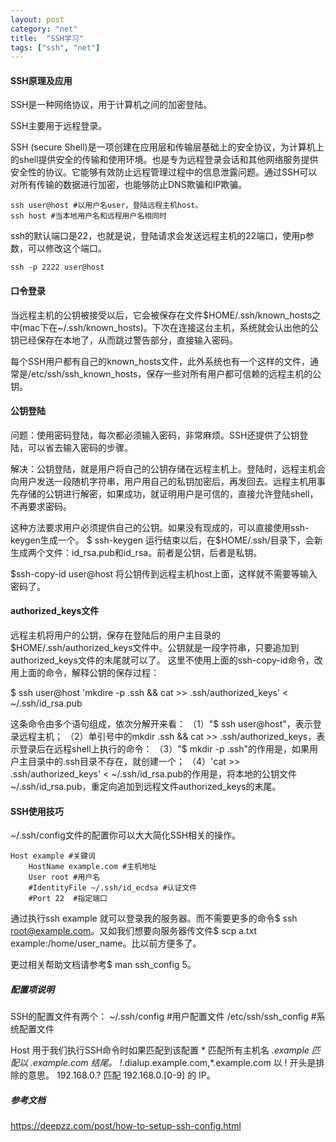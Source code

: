 ```yaml
---
layout: post
category: "net"
title:  "SSH学习"
tags: ["ssh", "net"]
---
```


#### SSH原理及应用

SSH是一种网络协议，用于计算机之间的加密登陆。

SSH主要用于远程登录。

SSH (secure Shell)是一项创建在应用层和传输层基础上的安全协议，为计算机上的shell提供安全的传输和使用环境。也是专为远程登录会话和其他网络服务提供安全性的协议。它能够有效防止远程管理过程中的信息泄露问题。通过SSH可以对所有传输的数据进行加密，也能够防止DNS欺骗和IP欺骗。 
```shell
ssh user@host #以用户名user，登陆远程主机host。
ssh host #当本地用户名和远程用户名相同时
```
ssh的默认端口是22，也就是说，登陆请求会发送远程主机的22端口，使用p参数，可以修改这个端口。
```shell
ssh -p 2222 user@host
```

#### 口令登录

当远程主机的公钥被接受以后，它会被保存在文件$HOME/.ssh/known_hosts之中(mac下在~/.ssh/known_hosts)。下次在连接这台主机，系统就会认出他的公钥已经保存在本地了，从而跳过警告部分，直接输入密码。

每个SSH用户都有自己的known_hosts文件，此外系统也有一个这样的文件，通常是/etc/ssh/ssh_known_hosts，保存一些对所有用户都可信赖的远程主机的公钥。

#### 公钥登陆

问题：使用密码登陆，每次都必须输入密码，非常麻烦。SSH还提供了公钥登陆，可以省去输入密码的步骤。

解决：公钥登陆，就是用户将自己的公钥存储在远程主机上。登陆时，远程主机会向用户发送一段随机字符串，用户用自己的私钥加密后，再发回去。远程主机用事先存储的公钥进行解密，如果成功，就证明用户是可信的，直接允许登陆shell，不再要求密码。

这种方法要求用户必须提供自己的公钥。如果没有现成的，可以直接使用ssh-keygen生成一个。
$ ssh-keygen
运行结束以后，在$HOME/.ssh/目录下，会新生成两个文件：id_rsa.pub和id_rsa。前者是公钥，后者是私钥。

$ssh-copy-id user@host 将公钥传到远程主机host上面，这样就不需要等输入密码了。

#### authorized_keys文件

远程主机将用户的公钥，保存在登陆后的用户主目录的$HOME/.ssh/authorized_keys文件中。公钥就是一段字符串，只要追加到authorized_keys文件的末尾就可以了。
这里不使用上面的ssh-copy-id命令，改用上面的命令，解释公钥的保存过程：

$ ssh user@host 'mkdire -p .ssh && cat >> .ssh/authorized_keys' < ~/.ssh/id_rsa.pub

这条命令由多个语句组成，依次分解开来看：
（1）"$ ssh user@host"，表示登录远程主机；
（2）单引号中的mkdir .ssh && cat >> .ssh/authorized_keys，表示登录后在远程shell上执行的命令：
（3）"$ mkdir -p .ssh"的作用是，如果用户主目录中的.ssh目录不存在，就创建一个；
（4）'cat >> .ssh/authorized_keys' < ~/.ssh/id_rsa.pub的作用是，将本地的公钥文件~/.ssh/id_rsa.pub，重定向追加到远程文件authorized_keys的末尾。

#### SSH使用技巧
~/.ssh/config文件的配置你可以大大简化SSH相关的操作。
```shell
Host example #关键词
    HostName example.com #主机地址
    User root #用户名
    #IdentityFile ~/.ssh/id_ecdsa #认证文件
    #Port 22  #指定端口
```
通过执行ssh example 就可以登录我的服务器。而不需要更多的命令$ ssh root@example.com。又如我们想要向服务器传文件$ scp a.txt example:/home/user_name。比以前方便多了。

更过相关帮助文档请参考$ man ssh_config 5。

##### 配置项说明
SSH的配置文件有两个：
~/.ssh/config #用户配置文件
/etc/ssh/ssh_config  #系统配置文件

Host 用于我们执行SSH命令时如果匹配到该配置
    * 匹配所有主机名
    *.example 匹配以 .example.com 结尾。
    !*.dialup.example.com,*.example.com 以 ! 开头是排除的意思。
    192.168.0.? 匹配 192.168.0.[0-9] 的 IP。


##### 参考文档
https://deepzz.com/post/how-to-setup-ssh-config.html

